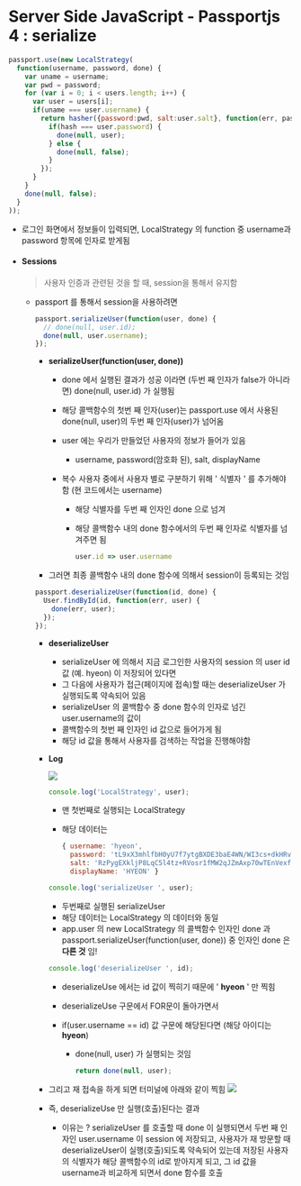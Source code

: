 # Server Side JavaScript - Passportjs 4 : serialize

```js
passport.use(new LocalStrategy(
  function(username, password, done) {
    var uname = username;
    var pwd = password;
    for (var i = 0; i < users.length; i++) {
      var user = users[i];
      if(uname === user.username) {
        return hasher({password:pwd, salt:user.salt}, function(err, pass, salt, hash){
          if(hash === user.password) {
            done(null, user);
          } else {
            done(null, false);
          }
        });
      }
    }
    done(null, false);
  }
));
```

- 로그인 화면에서 정보들이 입력되면, LocalStrategy 의 function 중 username과 password 항목에 인자로 받게됨

- #### Sessions

  > 사용자 인증과 관련된 것을 할 때, session을 통해서 유지함

  - passport 를 통해서 session을 사용하려면

    ```js
    passport.serializeUser(function(user, done) {
      // done(null, user.id);
      done(null, user.username);
    });
    ```

    - **serializeUser(function(user, done))**

      - done 에서 실행된 결과가 성공 이라면 (두번 째 인자가 false가 아니라면) done(null, user.id) 가 실행됨

      - 해당 콜백함수의 첫번 째 인자(user)는 passport.use 에서 사용된 done(null, user)의 두번 째 인자(user)가 넘어옴

      - user 에는 우리가 만들었던 사용자의 정보가 들어가 있음

        - username, password(암호화 된), salt, displayName

      - 복수 사용자 중에서 사용자 별로 구분하기 위해 ' 식별자 ' 를 추가해야 함 (현 코드에서는 username)

        - 해당 식별자를 두번 째 인자인 done 으로 넘겨

        - 해당 콜백함수 내의 done 함수에서의 두번 째 인자로 식별자를 넘겨주면 됨

          ```js
          user.id => user.username
          ```

    - 그러면 최종 콜백함수 내의 done 함수에 의해서 session이 등록되는 것임

    ```js
    passport.deserializeUser(function(id, done) {
      User.findById(id, function(err, user) {
        done(err, user);
      });
    });
    ```

    - **deserializeUser**

      - serializeUser 에 의해서 지금 로그인한 사용자의 session 의 user id 값 (예. hyeon) 이 저장되어 있다면
      - 그 다음에 사용자가 접근(페이지에 접속)할 때는 deserializeUser 가 실행되도록 약속되어 있음
      - serializeUser 의 콜백함수 중 done 함수의 인자로 넘긴 user.username의 값이
      - 콜백함수의 첫번 째 인자인 id 값으로 들어가게 됨
      - 해당 id 값을 통해서 사용자를 검색하는 작업을 진행해야함

    - **Log**

      ![](https://github.com/antaehyeon/WinterVacation_Project/blob/master/Image/%EC%8A%A4%ED%81%AC%EB%A6%B0%EC%83%B7%202018-01-09%20%EC%98%A4%EC%A0%84%2012.08.26.png)

      ```js
      console.log('LocalStrategy', user);
      ```

      - 맨 첫번째로 실행되는 LocalStrategy

      - 해당 데이터는

        ```js
        { username: 'hyeon',
          password: 'tL9xX3mhlfbH0yU7f7ytgBXDE3baE4WN/WI3cs+dkHRvlEXFZkyvvMhpx3uFqgYMSF5TVYTKFhr49Vzf1I7oMjZ6ItMS7ZVtGROjXqfi4oyPmVZwCqcJdhGdtfsNfQAxrQ6CP26stKZWLSgAZwV8f2wIhqrpuzH4AwJh0vbXJW4=',
          salt: 'RzPygEXkljP8LqC5l4tz+RVosr1fMW2qJZmAxp70wTEnVexfN8lpRr3UTJ4d2mSyJHziV9j4TqWH69WKM9KiQw==',
          displayName: 'HYEON' }
        ```

      ```js
      console.log('serializeUser ', user);
      ```

      - 두번째로 실행된 serializeUser
      - 해당 데이터는 LocalStrategy 의 데이터와 동일
      - app.user 의 new LocalStrategy 의 콜백함수 인자인 done 과
        passport.serializeUser(function(user, done)) 중 인자인 done 은 **다른 것** 임!

      ```js
      console.log('deserializeUser ', id);
      ```

      - deserializeUse 에서는 id 값이 찍히기 때문에 ' **hyeon** ' 만 찍힘

      - deserializeUse 구문에서 FOR문이 돌아가면서

      - if(user.username == id) 값 구문에 해당된다면 (해당 아이디는 **hyeon**)

        - done(null, user) 가 실행되는 것임

          ```js
          return done(null, user);
          ```

    - 그리고 재 접속을 하게 되면 터미널에 아래와 같이 찍힘
      ![](https://github.com/antaehyeon/WinterVacation_Project/blob/master/Image/%EC%8A%A4%ED%81%AC%EB%A6%B0%EC%83%B7%202018-01-09%20%EC%98%A4%EC%A0%84%2012.20.23.png)

    - 즉, deserializeUse 만 실행(호출)된다는 결과

      - 이유는 ? serializeUser 를 호출할 때 done 이 실행되면서 두번 째 인자인 user.username 이 session 에 저장되고, 사용자가 재 방문할 때 deserializeUser이 실행(호출)되도록 약속되어 있는데
        저장된 사용자의 식별자가 해당 콜백함수의 id로 받아지게 되고, 그 id 값을 username과 비교하게 되면서
        done 함수를 호출